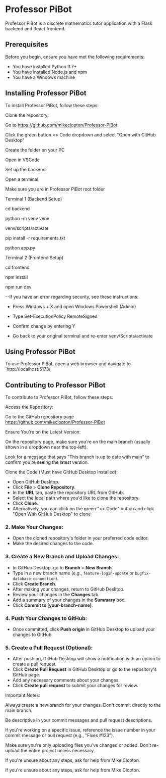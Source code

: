 # Professor PiBot

Professor PiBot is a discrete mathematics tutor application with a Flask backend and React frontend.

## Prerequisites

Before you begin, ensure you have met the following requirements:
* You have installed Python 3.7+
* You have installed Node.js and npm
* You have a Windows machine

## Installing Professor PiBot

To install Professor PiBot, follow these steps:

Clone the repository:

Go to https://github.com/mikeclopton/Professor-PiBot

Click the green button <> Code dropdown and select "Open with GitHub Desktop"

Create the folder on your PC

Open in VSCode

Set up the backend:

Open a terminal

Make sure you are in Professor PiBot root folder

Terminal 1 (Backend Setup)

cd backend

python -m venv venv

venv/scripts/activate

pip install -r requirements.txt

python app.py

Terminal 2 (Frontend Setup)

cd frontend

npm install

npm run dev

--If you have an error regarding security, see these instructions:

* Press Windows + X and open Windows Powershell (Admin)

* Type Set-ExecutionPolicy RemoteSigned

* Confirm change by entering Y

* Go back to your original terminal and re-enter venv\Scripts\activate

## Using Professor PiBot

To use Professor PiBot, open a web browser and navigate to `http://localhost:5173/

## Contributing to Professor PiBot

To contribute to Professor PiBot, follow these steps:

Access the Repository:

Go to the GitHub repository page https://github.com/mikeclopton/Professor-PiBot

Ensure You're on the Latest Version:

On the repository page, make sure you're on the main branch (usually shown in a dropdown near the top-left).

Look for a message that says "This branch is up to date with main" to confirm you're seeing the latest version.

Clone the Code (Must have GitHub Desktop Installed):

- Open GitHub Desktop.
- Click **File** > **Clone Repository**.
- In the **URL** tab, paste the repository URL from GitHub.
- Select the local path where you'd like to clone the repository.
- Click **Clone**.
- Alternatively, you can click on the green "<> Code" button and click "Open With GitHub Desktop" to clone

### 2. Make Your Changes:
- Open the cloned repository's folder in your preferred code editor.
- Make the desired changes to the code.

### 3. Create a New Branch and Upload Changes:
- In GitHub Desktop, go to **Branch** > **New Branch**.
- Type in a new branch name (e.g., `feature-login-update` or `bugfix-database-connection`).
- Click **Create Branch**.
- After making your changes, return to GitHub Desktop.
- Review your changes in the **Changes** tab.
- Add a summary of your changes in the **Summary** box.
- Click **Commit to [your-branch-name]**.

### 4. Push Your Changes to GitHub:
- Once committed, click **Push origin** in GitHub Desktop to upload your changes to GitHub.

### 5. Create a Pull Request (Optional):
- After pushing, GitHub Desktop will show a notification with an option to create a pull request.
- Click **Create Pull Request** in GitHub Desktop or go to the repository's GitHub page.
- Add any necessary comments about your changes.
- Click **Create pull request** to submit your changes for review.



Important Notes:

Always create a new branch for your changes. Don't commit directly to the main branch.

Be descriptive in your commit messages and pull request descriptions.

If you're working on a specific issue, reference the issue number in your commit message or pull request (e.g., "Fixes #123").

Make sure you're only uploading files you've changed or added. Don't re-upload the entire project unless necessary.

If you're unsure about any steps, ask for help from Mike Clopton.

If you're unsure about any steps, ask for help from Mike Clopton.
